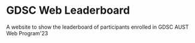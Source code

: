 # GDSC Web Leaderboard
A website to show the leaderboard of participants enrolled in GDSC AUST Web Program'23
